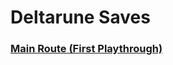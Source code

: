 # Deltarune Saves
### <a href="https://raw.githubusercontent.com/sastofficial/FileHost/main/Game%20Saves/Deltarune%20Saves/filech2_0%20(main%20playthrough)" download>Main Route (First Playthrough)</a>
